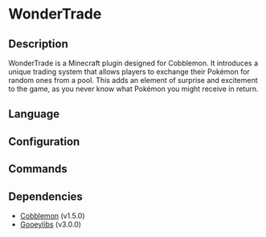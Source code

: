 # WonderTrade

## Description

WonderTrade is a Minecraft plugin designed for Cobblemon. It introduces a unique trading system that allows players to exchange their Pokémon for random ones from a pool. This adds an element of surprise and excitement to the game, as you never know what Pokémon you might receive in return.

## Language


## Configuration

## Commands


## Dependencies

- [Cobblemon](https://modrinth.com/mod/cobblemon) (v1.5.0)
- [Gooeylibs](https://modrinth.com/mod/gooeylibs) (v3.0.0)
